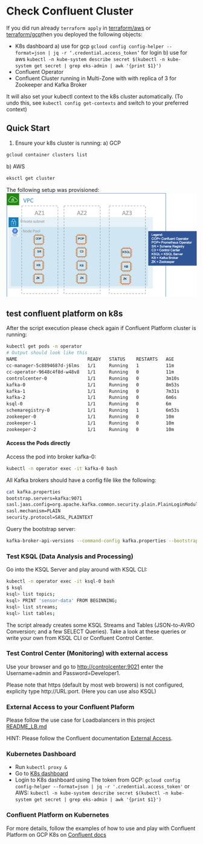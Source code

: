 # Check Confluent Cluster

If you did run already `terraform apply` in [terraform/aws](terraform/aws) or [terraform/gcp](terraform/gcp)then you deployed the following objects:
* K8s dashboard 
  a) use for gcp `gcloud config config-helper --format=json | jq -r ‘.credential.access_token’` for login
  b) use for aws `kubectl -n kube-system describe secret $(kubectl -n kube-system get secret | grep eks-admin | awk '{print $1}')`
* Confluent Operator
* Confluent Cluster running in Multi-Zone with with replica of 3 for Zookeeper and Kafka Broker

It will also set your kubectl context to the k8s cluster automatically. (To undo this, see `kubectl config get-contexts` and switch to your preferred context)

## Quick Start

1. Ensure your k8s cluster is running:
a) GCP
```bash
gcloud container clusters list
```
b) AWS
```bash
eksctl get cluster 
```

The following setup was provisioned:
![k8s cluster deployed pods](images/k8s_cluster.png)

## test confluent platform on k8s

After the script execution please check again if Confluent Platform cluster is running:

```bash
kubectl get pods -n operator
# Output should look like this
NAME                          READY   STATUS    RESTARTS   AGE
cc-manager-5c8894687d-j6lms   1/1     Running   1          11m
cc-operator-9648c4f8d-w48v8   1/1     Running   0          11m
controlcenter-0               1/1     Running   0          3m10s
kafka-0                       1/1     Running   0          8m53s
kafka-1                       1/1     Running   0          7m31s
kafka-2                       1/1     Running   0          6m6s
ksql-0                        1/1     Running   0          6m
schemaregistry-0              1/1     Running   1          6m53s
zookeeper-0                   1/1     Running   0          10m
zookeeper-1                   1/1     Running   0          10m
zookeeper-2                   1/1     Running   0          10m
```

#### Access the Pods directly

Access the pod into broker kafka-0:

```bash
kubectl -n operator exec -it kafka-0 bash
```

All Kafka brokers should have a config file like the following:

```bash
cat kafka.properties
bootstrap.servers=kafka:9071
sasl.jaas.config=org.apache.kafka.common.security.plain.PlainLoginModule required username="test" password="test123";
sasl.mechanism=PLAIN
security.protocol=SASL_PLAINTEXT
```

Query the bootstrap server:

```bash
kafka-broker-api-versions --command-config kafka.properties --bootstrap-server kafka:9071
```

### Test KSQL (Data Analysis and Processing)

Go into the KSQL Server and play around with KSQL CLI:

```bash
kubectl -n operator exec -it ksql-0 bash
$ ksql
ksql> list topics;
ksql> PRINT 'sensor-data' FROM BEGINNING;
ksql> list streams;
ksql> list tables;
```

The script already creates some KSQL Streams and Tables (JSON-to-AVRO Conversion; and a few SELECT Queries). Take a look at these queries or write your own from KSQL CLI or Confluent Control Center.

### Test Control Center (Monitoring) with external access

Use your browser and go to [http://controlcenter:9021](http://controlcenter:9021) enter the Username=admin and Password=Developer1.

Please note that https (default by most web browers) is not configured, explicity type http://URL:port.
(Here you can use also KSQL)

### External Access to your Confluent Plaform

Please follow the use case for Loadbalancers in this project [README_LB.md](README_LB.md)

HINT: Please follow the Confluent documentation [External Access](https://docs.confluent.io/current/installation/operator/co-endpoints.html#co-loadbalancer-kafka). 

### Kubernetes Dashboard

* Run `kubectl proxy &`
* Go to [K8s dashboard](http://localhost:8001/api/v1/namespaces/kubernetes-dashboard/services/https:kubernetes-dashboard:/proxy/)
* Login to K8s dashboard using The token from GCP: `gcloud config config-helper --format=json | jq -r '.credential.access_token'` or AWS: `kubectl -n kube-system describe secret $(kubectl -n kube-system get secret | grep eks-admin | awk '{print $1}')`

### Confluent Platform on Kubernetes

For more details, follow the examples of how to use and play with Confluent Platform on GCP K8s on [Confluent docs](https://docs.confluent.io/current/installation/operator/co-deployment.html)

